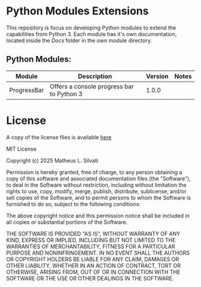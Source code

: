 # Python Modules Extensions

This repository is focus on developing Python modules to extend the capabilities from Python 3. Each module has it's own documentation, located inside the *Docs* folder in the own module directory.

## Python Modules:

| Module | Description | Version | Notes |
| ------ | ----------- | ------- | ----- |
| ProgressBar | Offers a console progress bar to Python 3 | 1.0.0 |  |

# License

A copy of the license files is available [here](./LICENSE.txt)

MIT License

Copyright (c) 2025 Matheus L. Silvati

Permission is hereby granted, free of charge, to any person obtaining a copy
of this software and associated documentation files (the "Software"), to deal
in the Software without restriction, including without limitation the rights
to use, copy, modify, merge, publish, distribute, sublicense, and/or sell
copies of the Software, and to permit persons to whom the Software is
furnished to do so, subject to the following conditions:

The above copyright notice and this permission notice shall be included in all
copies or substantial portions of the Software.

THE SOFTWARE IS PROVIDED "AS IS", WITHOUT WARRANTY OF ANY KIND, EXPRESS OR
IMPLIED, INCLUDING BUT NOT LIMITED TO THE WARRANTIES OF MERCHANTABILITY,
FITNESS FOR A PARTICULAR PURPOSE AND NONINFRINGEMENT. IN NO EVENT SHALL THE
AUTHORS OR COPYRIGHT HOLDERS BE LIABLE FOR ANY CLAIM, DAMAGES OR OTHER
LIABILITY, WHETHER IN AN ACTION OF CONTRACT, TORT OR OTHERWISE, ARISING FROM,
OUT OF OR IN CONNECTION WITH THE SOFTWARE OR THE USE OR OTHER DEALINGS IN THE
SOFTWARE.
